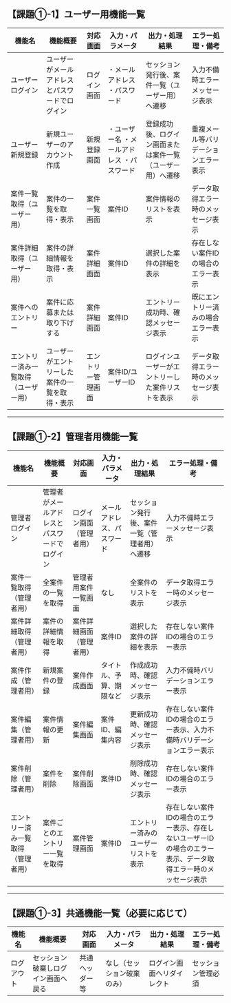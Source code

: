 


## 【課題①-1】ユーザー用機能一覧

| 機能名 | 機能概要 | 対応画面 | 入力・パラメータ | 出力・処理結果 | エラー処理・備考 |
|---|---|---|---|---|---|
| ユーザーログイン | ユーザーがメールアドレスとパスワードでログイン | ログイン画面 | ・メールアドレス ・パスワード | セッション発行後、案件一覧（ユーザー用）へ遷移 | 入力不備時エラーメッセージ表示 |
| ユーザー新規登録 | 新規ユーザーのアカウント作成 | 新規登録画面 | ・ユーザー名 ・メールアドレス ・パスワード | 登録成功後、ログイン画面または案件一覧（ユーザー用）へ遷移 | 重複メール等バリデーションエラー表示 |
| 案件一覧取得（ユーザー用） | 案件の一覧を取得・表示 | 案件一覧画面 | 案件ID | 案件情報のリストを表示 | データ取得エラー時のメッセージ表示 |
| 案件詳細取得（ユーザー用） | 案件の詳細情報を取得・表示 | 案件詳細画面 | 案件ID | 選択した案件の詳細を表示 | 存在しない案件IDの場合のエラー表示 |
| 案件へのエントリー | 案件に応募または取り下げする | 案件詳細画面 | 案件ID | エントリー成功時、確認メッセージ表示 | 既にエントリー済みの場合エラー表示 |
| エントリー済み一覧取得（ユーザー用） | ユーザーがエントリーした案件の一覧を取得・表示 | エントリー管理画面 | 案件ID/ユーザーID | ログインユーザーがエントリーした案件リストを表示 | データ取得エラー時のメッセージ表示 |

---

## 【課題①-2】管理者用機能一覧

| 機能名 | 機能概要 | 対応画面 | 入力・パラメータ | 出力・処理結果 | エラー処理・備考 |
|---|---|---|---|---|---|
| 管理者ログイン | 管理者がメールアドレスとパスワードでログイン | ログイン画面（管理者用） | メールアドレス、パスワード | セッション発行後、案件一覧（管理者用）へ遷移 | 入力不備時エラーメッセージ表示 |
| 案件一覧取得（管理者用） | 全案件の一覧を取得 | 管理者用案件一覧画面 | なし | 全案件のリストを表示 | データ取得エラー時のメッセージ表示 |
| 案件詳細取得（管理者用） | 案件の詳細情報を取得 | 案件詳細画面（管理者用） | 案件ID | 選択した案件の詳細を表示 | 存在しない案件IDの場合のエラー表示 |
| 案件作成（管理者用） | 新規案件の登録 | 案件作成画面 | タイトル、予算、期限など | 作成成功時、確認メッセージ表示 | 入力不備時バリデーションエラー表示 |
| 案件編集（管理者用） | 案件情報の更新 | 案件編集画面 | 案件ID、編集内容 | 更新成功時、確認メッセージ表示 | 存在しない案件IDの場合のエラー表示、入力不備時バリデーションエラー表示 |
| 案件削除（管理者用） | 案件を削除 | 案件削除画面 | 案件ID | 削除成功時、確認メッセージ表示 | 存在しない案件IDの場合のエラー表示 |
| エントリー済み一覧取得（管理者用） | 案件ごとのエントリー一覧を取得 | 案件管理画面 | 案件ID | エントリー済みのユーザーリストを表示 | 存在しない案件IDの場合のエラー表示、存在しないユーザーIDの場合のエラー表示、データ取得エラー時のメッセージ表示 |

---

## 【課題①-3】共通機能一覧（必要に応じて）

| 機能名 | 機能概要 | 対応画面 | 入力・パラメータ | 出力・処理結果 | エラー処理・備考 |
|---|---|---|---|---|---|
| ログアウト | セッション破棄しログイン画面へ戻る | 共通ヘッダー等 | なし（セッション破棄のみ） | ログイン画面へリダイレクト | セッション管理必須 |

